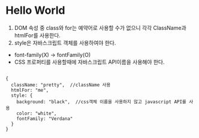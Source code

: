 # Hello World
1. DOM 속성 중 class와 for는 예약어로 사용할 수가 없으니 각각 ClassName과 htmlFor를 사용한다.
2. style은 자바스크립트 객체를 사용하여야 한다.
- font-family(X) -> fontFamily(O)
- CSS 프로퍼티를 사용할때에 자바스크립트 API이름을 사용해야 한다.

<pre>
<code>
{
  className: "pretty",  //className 사용
  htmlFor: "me",
  style: {
    background: "black",  //css객체 이름을 사용하지 않고 javascript API를 사용
    color: "white",
    fontFamily: "Verdana"
  }
}
</code>
</pre>
